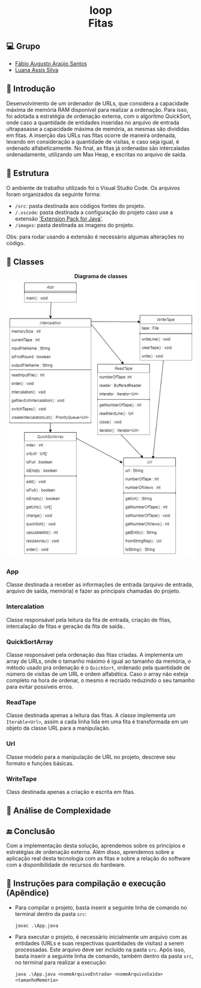 <h1 align="center">
    loop</br>Fitas
</h1>

## 💻 Grupo

- [Fábio Augusto Araújo Santos](https://github.com/fabio-aug)
- [Luana Assis Silva](https://github.com/luanaassis)

## 📰 Introdução

Desenvolvimento de um ordenador de URLs, que considera a capacidade máxima de memória RAM disponível para realizar a ordenação. Para isso, foi adotada a estratégia de ordenação externa, com o algoritmo QuickSort, onde caso a quantidade de entidades inseridas no arquivo de entrada ultrapasasse a capacidade máxima de memória, as mesmas são divididas em fitas. A inserção das URLs nas fitas ocorre de maneira ordenada, levando em consideração a quantidade de visitas, e caso seja igual, é ordenado alfabeticamente. No final, as fitas já ordenadas são intercaladas ordenadamente, utilizando um Max Heap, e escritas no arquivo de saída.

## 📂 Estrutura

O ambiente de trabalho utilizado foi o Visual Studio Code. Os arquivos foram organizados da seguinte forma:

- `/src`: pasta destinada aos códigos fontes do projeto.
- `/.vscode`: pasta destinada a configuração do projeto caso use a extensão ['Extension Pack for Java'](https://marketplace.visualstudio.com/items?itemName=vscjava.vscode-java-pack).
- `/images`: pasta destinada as imagens do projeto.

Obs: para rodar usando a extensão é necessário algumas alterações no código.

## 🔨 Classes

<p align="center">
    <strong>Diagrama de classes</strong>
    </br>
    <img src="./images/diagramaDeClasses.png" />
</p>

### App

Classe destinada a receber as informações de entrada (arquivo de entrada, arquivo de saída, memória) e fazer as principais chamadas do projeto.

### Intercalation

Classe responsável pela leitura da fita de entrada, criação de fitas, intercalação de fitas e geração da fita de saída..

### QuickSortArray

Classe responsável pela ordenação das fitas criadas. A implementa um array de URLs, onde o tamanho máximo é igual ao tamanho da memória, o método usado pra ordenação é o `QuickSort`, ordenado pela quantidade de número de visitas de um URL e ordem alfabética. Caso o array não esteja completo na hora de ordenar, o mesmo é recriado reduzindo o seu tamanho para evitar possíveis erros.

### ReadTape

Classe destinada apenas a leitura das fitas. A classe implementa um `Iterable<Url>`, assim a cada linha lida em uma fita é transformada em um objeto da classe URL para a manipulação.

### Url

Classe modelo para a manipulação de URL no projeto, descreve seu formato e funções básicas.

### WriteTape

Class destinada apenas a criação e escrita em fitas.

## 🔎 Análise de Complexidade

## 🔚 Conclusão

Com a implementação desta solução, aprendemos sobre os princípios e estratégias de ordenação externa. Além disso, aprendemos sobre a aplicação real desta tecnologia com as fitas e sobre a relação do software com a disponibilidade de recursos do hardware.

## 🏃 Instruções para compilação e execução (Apêndice)

- Para compilar o projeto, basta inserir a seguinte linha de comando no terminal dentro da pasta `src`:

      javac .\App.java

- Para executar o projeto, é necessário inicialmente um arquivo com as entidades (URLs e suas respectivas quantidades de visitas) a serem processadas. Este arquivo deve ser incluído na pasta `src`. Após isso, basta inserir a seguinte linha de comando, também dentro da pasta `src`, no terminal para realizar a execução:

      java .\App.java <nomeArquivoEntrada> <nomeArquivoSaida> <tamanhoMemória>
